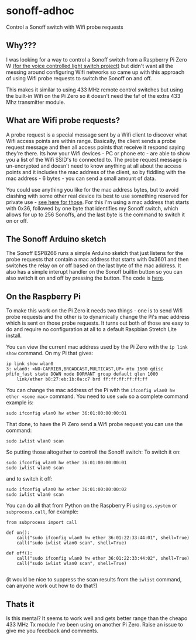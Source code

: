 # sonoff-adhoc
Control a Sonoff switch with Wifi probe requests

## Why???

I was looking for a way to control a Sonoff switch from a Raspberry Pi Zero W [(for the voice controlled light switch project)](https://github.com/HarringayMakerSpace/voice-controlled-switch) but didn't want all the messing around configuring Wifi networks so came up with this approach of using Wifi probe requests to switch the Sonoff on and off.

This makes it similar to using 433 MHz remote control switches but using the built-in Wifi on the Pi Zero so it doesn't need the faf of the extra 433 Mhz transmitter module.

## What are Wifi probe requests?

A probe request is a special message sent by a Wifi client to discover what Wifi access points are within range. Basically, the client sends a probe request message and then all access points that receive it respond saying they're there. Its how your Wifi devices - PC or phone etc - are able to show you a list of the Wifi SSID's to connected to. The probe request message is un-encrypted and doesn't need to know anything at all about the access points and it includes the mac address of the client, so by fiddling with the mac address - 6 bytes - you can send a small amount of data.  

You could use anything you like for the mac address bytes, but to avoid clashing with some other real device its best to use something reserved for private use - [see here for those](https://serverfault.com/questions/40712/what-range-of-mac-addresses-can-i-safely-use-for-my-virtual-machines). For this I'm using a mac address that starts with 0x36, followed by one byte that identifies my Sonoff switch, which allows for up to 256 Sonoffs, and the last byte is the command to switch it on or off. 

## The Sonoff Arduino sketch

The Sonoff ESP8266 runs a simple Arduino sketch that just listens for the probe requests that contain a mac address that starts with 0x3601 and then switches the relay on or off based on the last byte of the mac address. It also has a simple interupt handler on the Sonoff builtin button so you can also switch it on and off by pressing the button. The code is [here](/SonoffWifiProbes). 

## On the Raspberry Pi

To make this work on the Pi Zero it needs two things - one is to send Wifi probe requests and the other is to dynamically change the Pi's mac address which is sent on those probe requests. It turns out both of those are easy to do and require no configuration at all to a default Raspbian Stretch Lite install.

You can view the current mac address used by the Pi Zero with the ```ip link show``` command. On my Pi that gives:
```
ip link show wlan0
3: wlan0: <NO-CARRIER,BROADCAST,MULTICAST,UP> mtu 1500 qdisc pfifo_fast state DOWN mode DORMANT group default qlen 1000
    link/ether b8:27:eb:1b:0a:c7 brd ff:ff:ff:ff:ff:ff
```

You can change the mac address of the Pi with the ```ifconfig wlan0 hw ether <some mac>``` command. You need to use ```sudo``` so a complete command example is:
```
sudo ifconfig wlan0 hw ether 36:01:00:00:00:01
```

That done, to have the Pi Zero send a Wifi probe request you can use the command:
```
sudo iwlist wlan0 scan
```

So putting those altogether to controll the Sonoff switch: To switch it on:
```
sudo ifconfig wlan0 hw ether 36:01:00:00:00:01
sudo iwlist wlan0 scan
```
and to switch it off:
```
sudo ifconfig wlan0 hw ether 36:01:00:00:00:02
sudo iwlist wlan0 scan
```

You can do all that from Python on the Raspberry Pi using ```os.system``` or ```subprocess.call```, for example:
```
from subprocess import call

def on():
    call("sudo ifconfig wlan0 hw ether 36:01:22:33:44:01", shell=True)
    call("sudo iwlist wlan0 scan", shell=True)

def off():
    call("sudo ifconfig wlan0 hw ether 36:01:22:33:44:02", shell=True)
    call("sudo iwlist wlan0 scan", shell=True)
 
```
(it would be nice to suppress the scan results from the ```iwlist``` command, can anyone work out how to do that?) 

## Thats it

Is this mental? It seems to work well and gets better range than the cheapo 433 MHz Tx module I've been using on another Pi Zero. Raise an issue to give me you feedback and comments.
